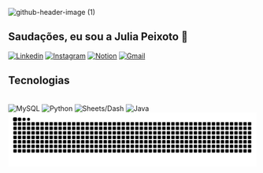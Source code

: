 ![github-header-image (1)](https://github.com/user-attachments/assets/f8d27892-c981-4695-a7a7-deef74c201a2)

## Saudações, eu sou a Julia Peixoto 🖖


[![Linkedin](https://img.shields.io/badge/LinkedIn-0077B5?style=for-the-badge&logo=linkedin&logoColor=white)](https://www.linkedin.com/in/julia-peixoto-0161622a8/)
[![Instagram](https://img.shields.io/badge/Instagram-E4405F?style=for-the-badge&logo=instagram&logoColor=white)](https://www.instagram.com/juliapeixotooa/)
[![Notion](https://img.shields.io/badge/Notion-000000?style=for-the-badge&logo=notion&logoColor=white)](https:https://synonymous-dolphin-b36.notion.site/Sauda-es-ed8dc9599a824f2c8d8fe008b6be1a99)
[![Gmail](https://img.shields.io/badge/Gmail-D14836?style=for-the-badge&logo=gmail&logoColor=white)](mailto:juliapeixoto.dev@gmail.com)

## Tecnologias
<div style="display:inline-block;"> <br/>
  <img align="center" src="https://img.shields.io/badge/MySQL-00000F?style=for-the-badge&logo=mysql&logoColor=white" alt="MySQL" />
  <img align="center" alt="Python" src="https://img.shields.io/badge/Python-14354C?style=for-the-badge&logo=python&logoColor=white">
<img align="center" alt="Sheets/Dash" src="https://img.shields.io/badge/SHEETS/dash-217346?style=for-the-badge&logo=microsoft-excel&logoColor=white">
<img align="center" alt="Java" src="https://img.shields.io/badge/Java-ED8B00?style=for-the-badge&logo=openjdk&logoColor=white">
</div>

<picture align="center">
  <source media="(prefers-color-scheme: dark)" srcset="https://raw.githubusercontent.com/juliapeixotoo/juliapeixotoo/output/github-contribution-grid-snake-dark.svg">
  <source media="(prefers-color-scheme: light)" srcset="https://raw.githubusercontent.com/juliapeixotoo/juliapeixotoo/output/github-contribution-grid-snake-dark.svg">
  <img align="center" alt="github contribution grid snake animation" src="https://raw.githubusercontent.com/juliapeixotoo/juliapeixotoo/output/github-contribution-grid-snake.svg">
</picture>
